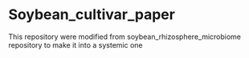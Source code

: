 # Soybean_cultivar_paper
This repository were modified from soybean_rhizosphere_microbiome repository to make it into a systemic one
